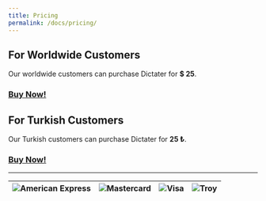 ```yaml
---
title: Pricing
permalink: /docs/pricing/
---
```


## For Worldwide Customers
Our worldwide customers can purchase Dictater for **$ 25**.

### [**Buy Now!**](https://iyzi.link/AAqZ_g)

## For Turkish Customers

Our Turkish customers can purchase Dictater for **25 ₺**.

### [**Buy Now!**](https://www.shopier.com/ShowProductNew/products.php?id=1398103)

---

|![American Express](https://iyzi.link/images/amex.svg)|![Mastercard](https://iyzi.link/images/mastercard.svg)|![Visa](https://iyzi.link/images/visa.svg)|![Troy](https://iyzi.link/images/troy.svg)|
|---|---|---|---|
